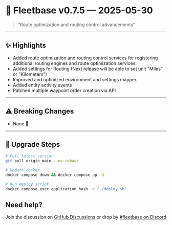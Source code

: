 # 🚀 Fleetbase v0.7.5 — 2025-05-30

> “Route optimization and routing control advancements”

---

## ✨ Highlights
- Added route optimization and routing control services for registering additional routing engines and route optimization services.
- Added settings for Routing (Next release will be able to set unit "Miles" or "Kilometers")
- Improved and optimized environment and settings mapper.
- Added entity activity events
- Patched multiple waypoint order creation via API

---

## ⚠️ Breaking Changes
- None 🙂

---

## 🔧 Upgrade Steps
```bash
# Pull latest version
git pull origin main --no-rebase

# Update docker
docker compose down && docker compose up -d

# Run deploy script
docker compose exec application bash -c "./deploy.sh"
```

## Need help? 
Join the discussion on [GitHub Discussions](https://github.com/fleetbase/fleetbase/discussions) or drop by [#fleetbase on Discord](https://discord.com/invite/HnTqQ6zAVn)